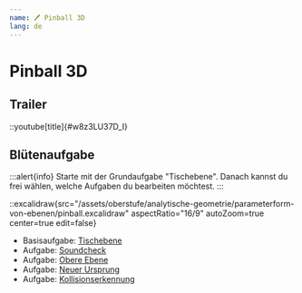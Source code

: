 ```yaml
---
name: 🖊 Pinball 3D
lang: de
---
```


# Pinball 3D

## Trailer

::youtube[title]{#w8z3LU37D_I}


## Blütenaufgabe

:::alert{info}
Starte mit der Grundaufgabe "Tischebene". Danach kannst du frei wählen, welche Aufgaben du bearbeiten möchtest.
:::

::excalidraw{src="/assets/oberstufe/analytische-geometrie/parameterform-von-ebenen/pinball.excalidraw" aspectRatio="16/9" autoZoom=true center=true edit=false}

- Basisaufgabe: [Tischebene](/oberstufe/analytische-geometrie/parameterform-von-ebenen/pinball3d-a)
- Aufgabe: [Soundcheck](/oberstufe/analytische-geometrie/parameterform-von-ebenen/pinball3d-b)
- Aufgabe: [Obere Ebene](/oberstufe/analytische-geometrie/parameterform-von-ebenen/pinball3d-c)
- Aufgabe: [Neuer Ursprung](/oberstufe/analytische-geometrie/parameterform-von-ebenen/pinball3d-d)
- Aufgabe: [Kollisionserkennung](/oberstufe/analytische-geometrie/parameterform-von-ebenen/pinball3d-e)